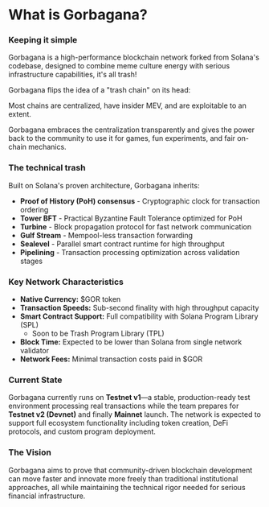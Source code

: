 # What is Gorbagana?

### Keeping it simple

Gorbagana is a high-performance blockchain network forked from Solana's codebase, designed to combine meme culture energy with serious infrastructure capabilities, it's all trash!

Gorbagana flips the idea of a "trash chain" on its head:

Most chains are centralized, have insider MEV, and are exploitable to an extent.

Gorbagana embraces the centralization transparently and gives the power back to the community to use it for games, fun experiments, and fair on-chain mechanics.

### The technical trash

Built on Solana's proven architecture, Gorbagana inherits:

* **Proof of History (PoH) consensus** - Cryptographic clock for transaction ordering
* **Tower BFT** - Practical Byzantine Fault Tolerance optimized for PoH
* **Turbine** - Block propagation protocol for fast network communication
* **Gulf Stream** - Mempool-less transaction forwarding
* **Sealevel** - Parallel smart contract runtime for high throughput
* **Pipelining** - Transaction processing optimization across validation stages

### Key Network Characteristics

* **Native Currency:** $GOR token
* **Transaction Speeds:** Sub-second finality with high throughput capacity
* **Smart Contract Support:** Full compatibility with Solana Program Library (SPL)
  * Soon to be Trash Program Library (TPL)
* **Block Time:** Expected to be lower than Solana from single network validator
* **Network Fees:** Minimal transaction costs paid in $GOR

### Current State

Gorbagana currently runs on **Testnet v1**—a stable, production-ready test environment processing real transactions while the team prepares for **Testnet v2 (Devnet)** and finally **Mainnet** launch. The network is expected to support full ecosystem functionality including token creation, DeFi protocols, and custom program deployment.

### The Vision

Gorbagana aims to prove that community-driven blockchain development can move faster and innovate more freely than traditional institutional approaches, all while maintaining the technical rigor needed for serious financial infrastructure.

